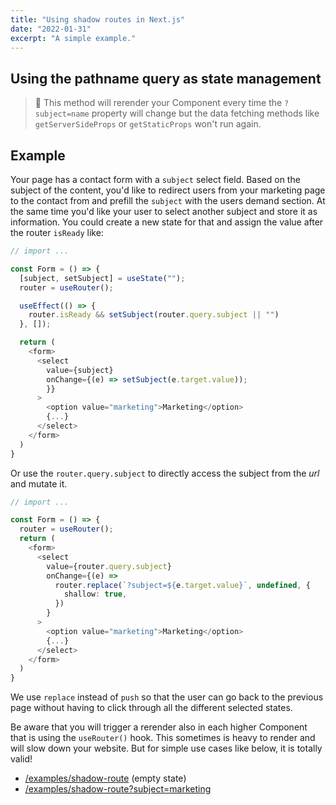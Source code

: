 ```yaml
---
title: "Using shadow routes in Next.js"
date: "2022-01-31"
excerpt: "A simple example."
---
```


## Using the pathname query as state management

> 🚨 This method will rerender your Component every time the `?subject=name` property will change but the data fetching methods like `getServerSideProps` or `getStaticProps` won't run again.

## Example

Your page has a contact form with a `subject` select field. Based on the subject of the content, you'd like to redirect users from your marketing page to the contact from and prefill the `subject` with the users demand section. At the same time you'd like your user to select another subject and store it as information. You could create a new state for that and assign the value after the router `isReady` like:

```ts
// import ...

const Form = () => {
  [subject, setSubject] = useState("");
  router = useRouter();

  useEffect(() => {
    router.isReady && setSubject(router.query.subject || "")
  }, []);

  return (
    <form>
      <select
        value={subject}
        onChange={(e) => setSubject(e.target.value));
        }}
      >
        <option value="marketing">Marketing</option>
        {...}
      </select>
    </form>
  )
}

```

Or use the `router.query.subject` to directly access the subject from the _url_ and mutate it.

```ts
// import ...

const Form = () => {
  router = useRouter();
  return (
    <form>
      <select
        value={router.query.subject}
        onChange={(e) =>
          router.replace(`?subject=${e.target.value}`, undefined, {
            shallow: true,
          })
        }
      >
        <option value="marketing">Marketing</option>
        {...}
      </select>
    </form>
  )
}

```

We use `replace` instead of `push` so that the user can go back to the previous page without having to click through all the different selected states.

Be aware that you will trigger a rerender also in each higher Component that is using the `useRouter()` hook. This sometimes is heavy to render and will slow down your website. But for simple use cases like below, it is totally valid!

- [/examples/shadow-route](https://mxkaske.dev/examples/shadow-route) (empty state)
- [/examples/shadow-route?subject=marketing](https://mxkaske.dev/examples/shadow-route?subject=marketing)
